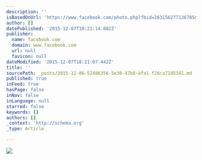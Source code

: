 ```yaml
---
description: ''
isBasedOnUrl: 'https://www.facebook.com/photo.php?fbid=263156277136785&set=a.263132917139121.59329.100003272439700&type=3&theater'
author: []
datePublished: '2015-12-07T18:21:14.882Z'
publisher:
  name: facebook.com
  domain: www.facebook.com
  url: null
  favicon: null
dateModified: '2015-12-07T18:21:07.442Z'
title: ''
sourcePath: _posts/2015-12-06-52486356-5e30-47b8-afa1-f26ca7105341.md
published: true
inFeed: true
hasPage: false
inNav: false
inLanguage: null
starred: false
keywords: []
authors: []
_context: 'http://schema.org'
_type: Article

---
```

![](https://scontent-arn2-1.xx.fbcdn.net/hphotos-xaf1/v/t1.0-9/391593_263156277136785_1698278569_n.jpg?oh=8fd1719f98302d72b262b35c8390c426&oe=56F2E542)